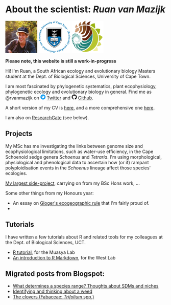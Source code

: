 # About the scientist: _Ruan van Mazijk_

<img src="face2.jpg"     width="100" height="100" /> 
<img src="logos/UCT.png" width="100" height="100" /> 
<img src="logos/BIO.png" width="100" height="100" />

**Please note, this website is still a work-in-progress**

Hi! I'm Ruan, a South African ecology and evolutionary biology Masters student at the Dept. of Biological Sciences, University of Cape Town.

I am most fascinated by phylogenetic systematics, plant ecophysiology, phylogenetic ecology and evolutionary biology in general. Find me as @rvanmazijk on <img src="logos/Twitter.png" width="16" height="16"> [Twitter](https://twitter.com/rvanmazijk) and <img src="logos/GitHub.png" width="16" height="16"> [Github](https://github.com/rvanmazijk).

A short version of my CV is [here](cv/RvanMazijk_CV_1page.pdf), and a more comprehensive one [here](cv/RvanMazijk_CV_full.pdf).

I am also on [ResearchGate](https://www.researchgate.net/profile/Ruan_Van_Mazijk) (see below).

## Projects

My MSc has me investigating the links between genome size and ecophysiological limitations, such as water-use efficiency, in the Cape Schoenoid sedge genera *Schoenus* and *Tetraria*. I'm using morphological, physiological and phenological data to ascertain how (or if) rampant polyploidisation events in the *Schoenus* lineage affect those species' ecologies.

[My largest side-project](Cape-vs-SWA/), carrying on from my BSc Hons work, ...

Some other things from my Honours year:

- An essay on [Gloger's ecogeographic rule](Glogers-rule-essay/essay.pdf) that I'm fairly proud of.
- <!--A publication in review, on isotopic tracing of storm water in an urban South African river-->

## Tutorials

I have written a few tutorials about R and related tools for my colleagues at the Dept. of Biological Sciences, UCT.

- [R tutorial](R-tut-for-Muasya-lab/), for the Muasya Lab
- [An introduction to R Markdown](Rmd-tut-for-West-lab), for the West Lab

## Migrated posts from Blogspot:

- [What determines a species range? Thoughts about SDMs and niches](posts/sdms-and-niches.md)
- [Identifying and thinking about a weed](posts/weed-id.md)
- [The clovers (Fabaceae: *Trifolium* spp.)](posts/clovers.md)

<!--ResearchGate widget-->
<script>
  (function() { 
    var st = document.createElement('script');
    st.type = 'text/javascript'; 
    st.async = true; 
    st.src = 'https://www.researchgate.net/javascript/plugin/plugin-api-min.js';
    var s = document.getElementsByTagName('script')[0];
    s.parentNode.insertBefore(st, s);
  })(); 
</script>
<div
  class="rg-plugin"
  data-stats="true" 
  data-faces="true" 
  data-publications="true" 
  data-width="300" data-height="600" 
  data-theme="light" 
  data-type="department" 
  data-installationId="5b47782e3cdd325b301e74f9"
/>
